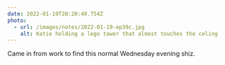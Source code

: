 ```yaml
---
date: 2022-01-19T20:20:49.754Z
photo:
  - url: /images/notes/2022-01-19-ep39c.jpg
    alt: Katie holding a lego tower that almost touches the celing
---
```

Came in from work to find this normal  Wednesday evening shiz. 
